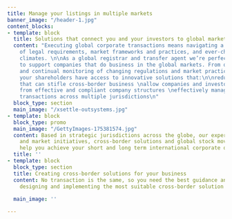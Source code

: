 ```yaml
---
title: Manage your listings in multiple markets
banner_image: "/header-1.jpg"
content_blocks:
- template: block
  title: Solutions that connect you and your investors to global markets
  content: "Executing global corporate transactions means navigating a regional maze
    of legal requirements, market frameworks and practices, and ever-changing regulatory
    climates. \n\nAs a global registrar and transfer agent we’re perfectly positioned
    to support companies that do business in the global markets. From our understanding
    and continual monitoring of changing regulations and market practices, you and
    your shareholders have access to innovative solutions that:\n\nreduce the barriers
    that can stifle cross-border business \nallow companies and investors to benefit
    from effective and compliant company structures \neffectively manage corporate
    transactions across multiple jurisdictions\n​​"
  block_type: section
  main_image: "/xsettle-outsystems.jpg"
- template: block
  block_type: promo
  main_image: "/GettyImages-175381574.jpg"
  content: Based in strategic jurisdictions across the globe, our experts in regulatory
    and market initiatives, cross-border solutions and global stock movements can
    help you achieve your short and long term international corporate objectives.
  title: ''
- template: block
  block_type: section
  title: Creating cross-border solutions for your business
  content: No transaction is the same, so you need the best guidance and support when
    designing and implementing the most suitable cross-border solution for your company.
    ​​
  main_image: ''

---
```

